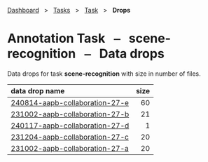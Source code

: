[Dashboard](../../../index.md)  &nbsp; > &nbsp; [Tasks](../../index.md)  &nbsp; > &nbsp; [Task](../index.md)  &nbsp; > &nbsp; **Drops** 

# Annotation Task &nbsp; ⎯ &nbsp; scene-recognition &nbsp; ⎯ &nbsp; Data drops

Data drops for task **scene-recognition** with size in number of files.

| data drop name | size |
| :------ | ------: |
| [240814-aapb-collaboration-27-e](240814-aapb-collaboration-27-e.md) | 60 |
| [231002-aapb-collaboration-27-b](231002-aapb-collaboration-27-b.md) | 21 |
| [240117-aapb-collaboration-27-d](240117-aapb-collaboration-27-d.md) | 1 |
| [231204-aapb-collaboration-27-c](231204-aapb-collaboration-27-c.md) | 20 |
| [231002-aapb-collaboration-27-a](231002-aapb-collaboration-27-a.md) | 20 |
